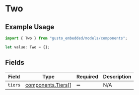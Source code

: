 # Two

## Example Usage

```typescript
import { Two } from "gusto_embedded/models/components";

let value: Two = {};
```

## Fields

| Field                                                  | Type                                                   | Required                                               | Description                                            |
| ------------------------------------------------------ | ------------------------------------------------------ | ------------------------------------------------------ | ------------------------------------------------------ |
| `tiers`                                                | [components.Tiers](../../models/components/tiers.md)[] | :heavy_minus_sign:                                     | N/A                                                    |
